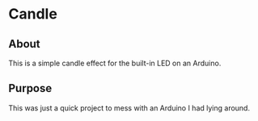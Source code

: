 # Candle

## About

This is a simple candle effect for the built-in LED on an Arduino.

## Purpose

This was just a quick project to mess with an Arduino I had lying around.
